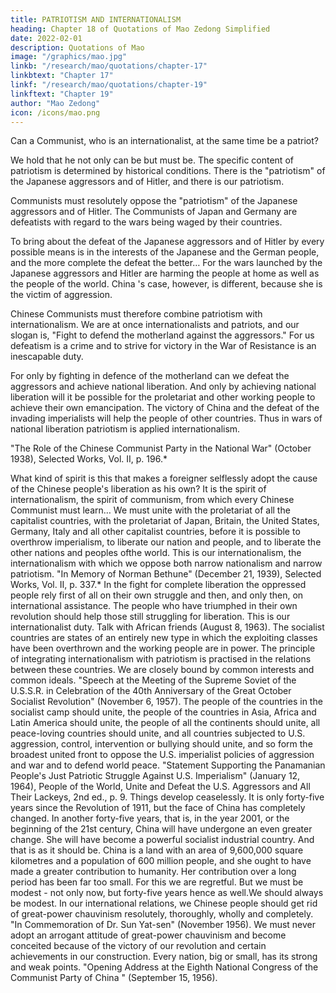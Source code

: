 ```yaml
---
title: PATRIOTISM AND INTERNATIONALISM
heading: Chapter 18 of Quotations of Mao Zedong Simplified
date: 2022-02-01
description: Quotations of Mao
image: "/graphics/mao.jpg"
linkb: "/research/mao/quotations/chapter-17"
linkbtext: "Chapter 17"
linkf: "/research/mao/quotations/chapter-19"
linkftext: "Chapter 19"
author: "Mao Zedong"
icon: /icons/mao.png
---
```



Can a Communist, who is an internationalist, at the same time be a patriot?

We hold that he not only can be but must be. The specific content of patriotism is determined by historical conditions. There is the "patriotism" of the Japanese aggressors and of Hitler, and there is our patriotism. 

Communists must resolutely oppose the "patriotism" of the Japanese aggressors and of Hitler. The Communists of Japan and Germany are defeatists with regard to the wars being waged by their countries. 

To bring about the defeat of the Japanese aggressors and of Hitler by every possible means is in the interests of the Japanese and the German people, and the more complete the defeat the better… For the wars launched by the Japanese aggressors and Hitler are harming the people at home as well as the people of the world. China 's case, however, is different, because she is the victim of
aggression. 

Chinese Communists must therefore combine patriotism with internationalism. We are at once internationalists and patriots, and our slogan is, "Fight to defend the motherland against the aggressors." For us defeatism is a crime and to strive for victory in the War of Resistance is an inescapable duty. 

For only by fighting in defence of the motherland can we defeat the aggressors and achieve national liberation. And only by achieving national liberation will it be possible for the proletariat and other working people to achieve their own emancipation. The victory of China and the defeat of the invading imperialists will help the people of other countries. Thus in wars of
national liberation patriotism is applied internationalism.

"The Role of the Chinese Communist Party in the National War" (October 1938),
Selected Works, Vol. II, p. 196.*

What kind of spirit is this that makes a foreigner selflessly adopt the cause of
the Chinese people's liberation as his own? It is the spirit of internationalism,
the spirit of communism, from which every Chinese Communist must
learn… We must unite with the proletariat of all the capitalist countries, with
the proletariat of Japan, Britain, the United States, Germany, Italy and all
other capitalist countries, before it is possible to overthrow imperialism, to
liberate our nation and people, and to liberate the other nations and peoples ofthe world. This is our internationalism, the internationalism with which we
oppose both narrow nationalism and narrow patriotism.
"In Memory of Norman Bethune" (December 21, 1939), Selected Works, Vol. II, p.
337.*
In the fight for complete liberation the oppressed people rely first of all on
their own struggle and then, and only then, on international assistance. The
people who have triumphed in their own revolution should help those still
struggling for liberation. This is our internationalist duty.
Talk with African friends (August 8, 1963).
The socialist countries are states of an entirely new type in which the
exploiting classes have been overthrown and the working people are in
power. The principle of integrating internationalism with patriotism is
practised in the relations between these countries. We are closely bound by
common interests and common ideals.
"Speech at the Meeting of the Supreme Soviet of the U.S.S.R. in Celebration of the
40th Anniversary of the Great October Socialist Revolution" (November 6, 1957).
The people of the countries in the socialist camp should unite, the people of
the countries in Asia, Africa and Latin America should unite, the people of all
the continents should unite, all peace-loving countries should unite, and all
countries subjected to U.S. aggression, control, intervention or bullying
should unite, and so form the broadest united front to oppose the U.S.
imperialist policies of aggression and war and to defend world peace.
"Statement Supporting the Panamanian People's Just Patriotic Struggle Against U.S.
Imperialism" (January 12, 1964), People of the World, Unite and Defeat the U.S.
Aggressors and All Their Lackeys, 2nd ed., p. 9.
Things develop ceaselessly. It is only forty-five years since the Revolution of
1911, but the face of China has completely changed. In another forty-five
years, that is, in the year 2001, or the beginning of the 21st century, China
will have undergone an even greater change. She will have become a
powerful socialist industrial country. And that is as it should be. China is a
land with an area of 9,600,000 square kilometres and a population of 600
million people, and she ought to have made a greater contribution to
humanity. Her contribution over a long period has been far too small. For this
we are regretful.
But we must be modest - not only now, but forty-five years hence as well.We should always be modest. In our international relations, we Chinese
people should get rid of great-power chauvinism resolutely, thoroughly,
wholly and completely.
"In Commemoration of Dr. Sun Yat-sen" (November 1956).
We must never adopt an arrogant attitude of great-power chauvinism and
become conceited because of the victory of our revolution and certain
achievements in our construction. Every nation, big or small, has its strong
and weak points.
"Opening Address at the Eighth National Congress of the Communist Party of China "
(September 15, 1956).

